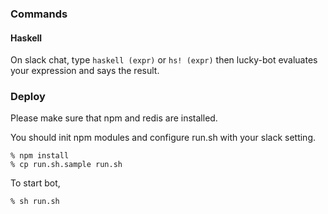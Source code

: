 ### Commands

#### Haskell

On slack chat, type `haskell (expr)` or `hs! (expr)` then lucky-bot evaluates your expression and says the result.

### Deploy

Please make sure that npm and redis are installed.

You should init npm modules and configure run.sh with your slack setting.

    % npm install
    % cp run.sh.sample run.sh

To start bot,

    % sh run.sh
